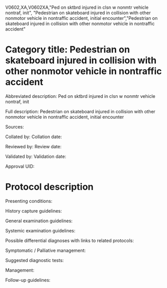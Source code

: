 V0602,XA,V0602XA,"Ped on sktbrd injured in clsn w nonmtr vehicle nontraf, init", "Pedestrian on skateboard injured in collision with other nonmotor vehicle in nontraffic accident, initial encounter","Pedestrian on skateboard injured in collision with other nonmotor vehicle in nontraffic accident"
# Category title: Pedestrian on skateboard injured in collision with other nonmotor vehicle in nontraffic accident

Abbreviated description: Ped on sktbrd injured in clsn w nonmtr vehicle nontraf, init

Full description: Pedestrian on skateboard injured in collision with other nonmotor vehicle in nontraffic accident, initial encounter

Sources:

Collated by:
Collation date:

Reviewed by:
Review date:

Validated by:
Validation date:

Approval UID:

# Protocol description

Presenting conditions:

History capture guidelines:

General examination guidelines:

Systemic examination guidelines:

Possible differential diagnoses with links to related protocols:

Symptomatic / Palliative management:

Suggested diagnostic tests:

Management:

Follow-up guidelines:
